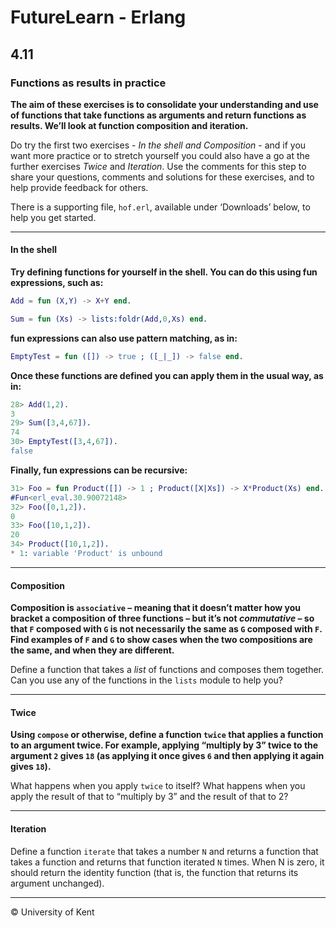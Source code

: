 # FutureLearn - Erlang

## 4.11

### Functions as results in practice

**The aim of these exercises is to consolidate your understanding and use of functions that take functions as arguments and return functions as results. We’ll look at function composition and iteration.**

Do try the first two exercises - *In the shell and Composition* - and if you want more practice or to stretch yourself you could also have a go at the further exercises *Twice* and *Iteration*. Use the comments for this step to share your questions, comments and solutions for these exercises, and to help provide feedback for others.

There is a supporting file, `hof.erl`, available under ‘Downloads’ below, to help you get started.

---

#### In the shell

**Try defining functions for yourself in the shell. You can do this using fun expressions, such as:**

```erlang
Add = fun (X,Y) -> X+Y end.

Sum = fun (Xs) -> lists:foldr(Add,0,Xs) end.
```

**fun expressions can also use pattern matching, as in:**

```erlang
EmptyTest = fun ([]) -> true ; ([_|_]) -> false end.
```

**Once these functions are defined you can apply them in the usual way, as in:**

```erlang
28> Add(1,2).
3
29> Sum([3,4,67]).
74
30> EmptyTest([3,4,67]).
false
```

**Finally, fun expressions can be recursive:**

```erlang
31> Foo = fun Product([]) -> 1 ; Product([X|Xs]) -> X*Product(Xs) end.
#Fun<erl_eval.30.90072148>
32> Foo([0,1,2]).
0
33> Foo([10,1,2]).
20
34> Product([10,1,2]).
* 1: variable 'Product' is unbound
```

---

#### Composition

**Composition is `associative` – meaning that it doesn’t matter how you bracket a composition of three functions – but it’s not *commutative* – so that `F` composed with `G` is not necessarily the same as `G` composed with `F`. Find examples of `F` and `G` to show cases when the two compositions are the same, and when they are different.**

Define a function that takes a *list* of functions and composes them together. Can you use any of the functions in the `lists` module to help you?

---

#### Twice

**Using `compose` or otherwise, define a function `twice` that applies a function to an argument twice. For example, applying “multiply by 3” twice to the argument `2` gives `18` (as applying it once gives `6` and then applying it again gives `18`).**

What happens when you apply `twice` to itself? What happens when you apply the result of that to “multiply by 3” and the result of that to 2?

---

#### Iteration

Define a function `iterate` that takes a number `N` and returns a function that takes a function and returns that function iterated `N` times. When N is zero, it should return the identity function (that is, the function that returns its argument unchanged).

---

© University of Kent

